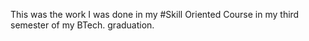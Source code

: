 This was the work I was done in my #Skill Oriented Course in my third semester of my BTech. graduation.
